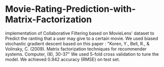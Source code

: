# Movie-Rating-Prediction-with-Matrix-Factorization
implementation of Collaborative Filtering based on MovieLens' dataset to Predict the ranting that a user may give to a certain movie.
We used biased stochastic gradient descent based on this paper : 
"Koren, Y., Bell, R., & Volinsky, C. (2009). Matrix factorization techniques for recommender systems. Computer, (8), 30-37"
We used 5-fold cross validation to tune the model.
We achieved 0.942 accuracy (RMSE) on test set.

